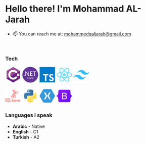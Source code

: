 # Hello there! I'm Mohammad AL-Jarah
- 📫 You can reach me at: mohammedqaljarah@gmail.com

<br>


### Tech

<img src="https://raw.githubusercontent.com/devicons/devicon/55609aa5bd817ff167afce0d965585c92040787a/icons/csharp/csharp-original.svg" alt="csharp" width="50" height="50"></img>
<img src="https://raw.githubusercontent.com/devicons/devicon/55609aa5bd817ff167afce0d965585c92040787a/icons/dotnetcore/dotnetcore-original.svg" alt="ASP.NET CORE" width="50" height="50"></img>
<img src="https://raw.githubusercontent.com/devicons/devicon/55609aa5bd817ff167afce0d965585c92040787a/icons/typescript/typescript-original.svg" alt="Typescript" width="50" height="50"></img>
<img src="https://raw.githubusercontent.com/devicons/devicon/55609aa5bd817ff167afce0d965585c92040787a/icons/react/react-original.svg" alt="React" width="50" height="50"></img>
<img src="https://raw.githubusercontent.com/devicons/devicon/55609aa5bd817ff167afce0d965585c92040787a/icons/tailwindcss/tailwindcss-plain.svg" alt="Tailwind" width="50" height="50"></img>

<img src="https://raw.githubusercontent.com/devicons/devicon/55609aa5bd817ff167afce0d965585c92040787a/icons/microsoftsqlserver/microsoftsqlserver-plain-wordmark.svg" alt="MSSQL" width="50" height="50"></img>
<img src="https://raw.githubusercontent.com/devicons/devicon/55609aa5bd817ff167afce0d965585c92040787a/icons/python/python-original.svg" alt="Python" width="50" height="50"></img>
<img src="https://raw.githubusercontent.com/devicons/devicon/55609aa5bd817ff167afce0d965585c92040787a/icons/xamarin/xamarin-original.svg" alt="Xamarin/MAUI" width="50" height="50"></img>
<img src="https://raw.githubusercontent.com/devicons/devicon/55609aa5bd817ff167afce0d965585c92040787a/icons/bootstrap/bootstrap-original.svg" alt="Bootstrap" width="50" height="50"></img>

### Languages i speak
* **Arabic** - Native
* **English** - C1
* **Turkish** - A2

  
<!--
A software engineering student at Istanbul Aydin University, graduating in 2023 (Hopefully :P)

[![GitHub stats](https://github-readme-stats.vercel.app/api?username=mohammadaljarah)](https://github.com/mohammadaljarah/github-readme-stats)
[![Top Langs](https://github-readme-stats.vercel.app/api/top-langs/?username=mohammadaljarah)](https://github.com/mohammadaljarah/github-readme-stats)


**mohammadaljarah/mohammadaljarah** is a ✨ _special_ ✨ repository because its `README.md` (this file) appears on your GitHub profile.

Here are some ideas to get you started:

- 🔭 I’m currently working on ...
- 🌱 I’m currently learning ...
- 👯 I’m looking to collaborate on ...
- 💬 Ask me about ...
- 📫 How to reach me ...
- 😄 Pronouns: ...
- ⚡ Fun fact: ...
-->
